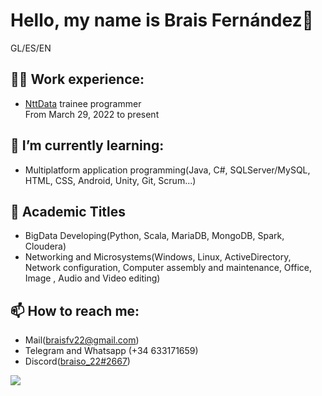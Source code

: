 <h1> Hello, my name is Brais Fernández👋</h1>
GL/ES/EN

<h2>👨‍💻 Work experience:</h2>
<ul>
 <li> 
  <a href="https://es.nttdata.com">NttData</a> trainee programmer 
 </li>
 From March 29, 2022 to present
 </ul>


<h2> 🌱 I’m currently learning:</h2>
 <ul>
 <li>Multiplatform application programming(Java, C#, SQLServer/MySQL, HTML, CSS, Android, Unity, Git, Scrum...)</li>
 
</ul>

<h2>📖 Academic Titles</h2>
<ul>
 <li>BigData Developing(Python, Scala, MariaDB, MongoDB, Spark, Cloudera)</li>
 <li>Networking and Microsystems(Windows, Linux, ActiveDirectory, Network configuration, Computer assembly and maintenance, Office, Image , Audio and Video editing)</li>
 </ul>


<h2>📫 How to reach me:</h2>
<ul>
 <li>Mail(<a href=mailto:"braisfv22@gmail.com">braisfv22@gmail.com</a>)</li>
 <li>Telegram and Whatsapp (+34 633171659)</li>
 <li>Discord(<a href=https://discordapp.com/users/572932811087020043>braiso_22#2667</a>)</li>
 </ul>
 
![](https://github-readme-stats.vercel.app/api/top-langs/?username=braiso-22&layout=compact&theme=github_dark&border_radius=10)

<!--[![Top Langs](https://github-readme-stats.vercel.app/api/top-langs/?username=braiso-22)](https://github.com/anuraghazra/github-readme-stats)-->

<!--
**braiso-22/braiso-22** is a ✨ _special_ ✨ repository because its `README.md` (this file) appears on your GitHub profile.

Here are some ideas to get you started:

- 🔭 I’m currently working on ...
 ...
- 👯 I’m looking to collaborate on ...
- 🤔 I’m looking for help with ...
- 💬 Ask me about ...
- 📫 How to reach me: ...
- 😄 Pronouns: ...
- ⚡ Fun fact: ...
-->

